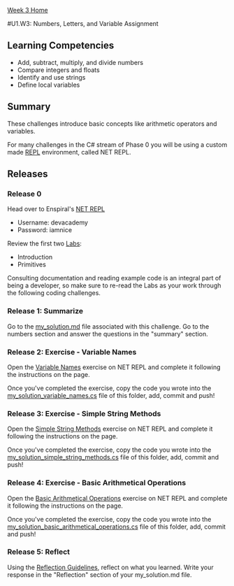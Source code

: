 [Week 3 Home](../)

#U1.W3: Numbers, Letters, and Variable Assignment

## Learning Competencies
- Add, subtract, multiply, and divide numbers
- Compare integers and floats
- Identify and use strings
- Define local variables

## Summary
These challenges introduce basic concepts like arithmetic operators and variables.

For many challenges in the C# stream of Phase 0 you will be using a custom made [REPL](http://en.wikipedia.org/wiki/Read%E2%80%93eval%E2%80%93print_loop) environment, called NET REPL.

## Releases

### Release 0

Head over to Enspiral's [NET REPL](http://net-repl.enspiral.info) 

* Username: devacademy
* Password: iamnice

Review the first two [Labs](http://net-repl.enspiral.info/labs):

* Introduction
* Primitives

Consulting documentation and reading example code is an integral part of being a developer, so make sure to re-read the Labs as your work through the following coding challenges.

### Release 1: Summarize

Go to the [my_solution.md](my_solution.md) file associated with this challenge. Go to the numbers section and answer the questions in the "summary" section.

### Release 2: Exercise - Variable Names

Open the [Variable Names](http://net-repl.enspiral.info/exercises/1) exercise on NET REPL and complete it following the instructions on the page.

Once you've completed the exercise, copy the code you wrote into the [my_solution_variable_names.cs](my_solution_variable_names.cs) file of this folder, add, commit and push!

### Release 3: Exercise - Simple String Methods

Open the [Simple String Methods](http://net-repl.enspiral.info/exercises/2) exercise on NET REPL and complete it following the instructions on the page.

Once you've completed the exercise, copy the code you wrote into the [my_solution_simple_string_methods.cs](my_solution_simple_string_methods.cs) file of this folder, add, commit and push!

### Release 4: Exercise - Basic Arithmetical Operations

Open the [Basic Arithmetical Operations](http://net-repl.enspiral.info/exercises/3) exercise on NET REPL and complete it following the instructions on the page.

Once you've completed the exercise, copy the code you wrote into the [my_solution_basic_arithmetical_operations.cs](my_solution_basic_arithmetical_operations.cs) file of this folder, add, commit and push!

### Release 5: Reflect
Using the [Reflection Guidelines](https://github.com/dev-academy-phase0/phase-0-handbook/blob/master/coding-references/reflection-guidelines.md), reflect on what you learned. Write your response in the "Reflection" section of your my_solution.md file.
